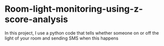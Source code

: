 # Room-light-monitoring-using-z-score-analysis
 In this project, I use a python code that tells whether someone on or off the light of your room and sending SMS when this happens
